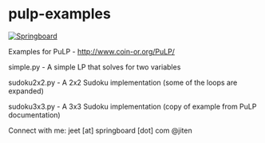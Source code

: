 # pulp-examples

<a href=""><img src="https://www.springboard.com/images/springboard/springboard_logo.7cc929a7.png" alt="Springboard"></a>

Examples for PuLP - http://www.coin-or.org/PuLP/

simple.py - A simple LP that solves for two variables

sudoku2x2.py - A 2x2 Sudoku implementation (some of the loops are expanded)

sudoku3x3.py - A 3x3 Sudoku implementation (copy of example from PuLP documentation)

Connect with me:
jeet [at] springboard [dot] com
@jiten
